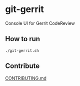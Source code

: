 # git-gerrit

Console UI for Gerrit CodeReview

## How to run

```
./git-gerrit.sh
```

## Contribute

[CONTRIBUTING.md](CONTRIBUTING.md)
